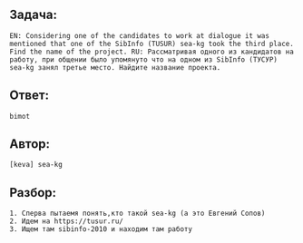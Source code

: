 ## Задача: 
    EN: Considering one of the candidates to work at dialogue it was mentioned that one of the SibInfo (TUSUR) sea-kg took the third place. Find the name of the project. RU: Рассматривая одного из кандидатов на работу, при общении было упомянуто что на одном из SibInfo (ТУСУР) sea-kg занял третье место. Найдите название проекта.

## Ответ:
    bimot

## Автор: 
    [keva] sea-kg

## Разбор:
    1. Сперва пытаемя понять,кто такой sea-kg (а это Евгений Сопов)
    2. Идем на https://tusur.ru/
    3. Ищем там sibinfo-2010 и находим там работу 